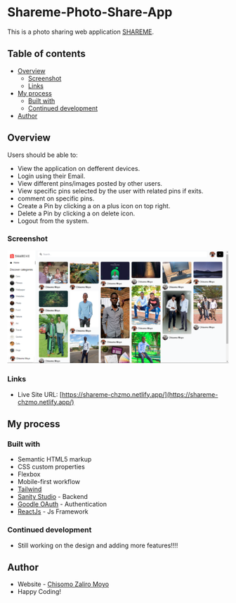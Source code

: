 # Shareme-Photo-Share-App

This is a photo sharing web application [SHAREME](https://shareme-chzmo.netlify.app/).

## Table of contents

- [Overview](#overview)
  - [Screenshot](#Screenshot)
  - [Links](#links)
- [My process](#my-process)
  - [Built with](#built-with)
  - [Continued development](#continued-development)
- [Author](#author)

## Overview

Users should be able to:

- View the application on defferent devices.
- Login using their Email.
- View different pins/images posted by other users.
- View specific pins selected by the user with related pins if exits.
- comment on specific pins.
- Create a Pin by clicking a on a plus icon on top right.
- Delete a Pin by clicking a on delete icon.
- Logout from the system.

### Screenshot

![Screenshot](./src/assets/Screenshot.png)

### Links

- Live Site URL: [https://shareme-chzmo.netlify.app/](https://shareme-chzmo.netlify.app/)

## My process

### Built with

- Semantic HTML5 markup
- CSS custom properties
- Flexbox
- Mobile-first workflow
- [Tailwind](https://tailwindcss.com/)
- [Sanity Studio](https://www.sanity.io/) - Backend
- [Goodle OAuth](https://developers.google.com/identity/protocols/oauth2) - Authentication
- [ReactJs](https://swiperjs.com/) - Js Framework

### Continued development

- Still working on the design and adding more features!!!!

## Author

- Website - [Chisomo Zaliro Moyo](https://www.chzmo.com)
- Happy Coding!